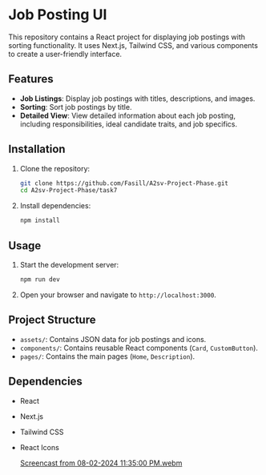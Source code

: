 # Job Posting UI

This repository contains a React project for displaying job postings with sorting functionality. It uses Next.js, Tailwind CSS, and various components to create a user-friendly interface.

## Features

- **Job Listings**: Display job postings with titles, descriptions, and images.
- **Sorting**: Sort job postings by title.
- **Detailed View**: View detailed information about each job posting, including responsibilities, ideal candidate traits, and job specifics.

## Installation

1. Clone the repository:
   ```bash
   git clone https://github.com/Fasill/A2sv-Project-Phase.git
   cd A2sv-Project-Phase/task7
   ```

2. Install dependencies:
   ```bash
   npm install
   ```

## Usage

1. Start the development server:
   ```bash
   npm run dev
   ```

2. Open your browser and navigate to `http://localhost:3000`.

## Project Structure

- `assets/`: Contains JSON data for job postings and icons.
- `components/`: Contains reusable React components (`Card`, `CustomButton`).
- `pages/`: Contains the main pages (`Home`, `Description`).

## Dependencies

- React
- Next.js
- Tailwind CSS
- React Icons

  [
  Screencast from 08-02-2024 11:35:00 PM.webm](https://github.com/user-attachments/assets/6002eb7e-d3e6-4d83-9352-659d6c61e512)

